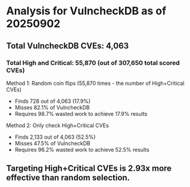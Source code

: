 # Analysis for VulncheckDB as of 20250902

## Total VulncheckDB CVEs: 4,063
### Total High and Critical: 55,870 (out of 307,650 total scored CVEs)

Method 1: Random coin flips (55,870 times - the number of High+Critical CVEs)
  - Finds 728 out of 4,063 (17.9%)
  - Misses 82.1% of VulncheckDB
  - Requires 98.7% wasted work to achieve 17.9% results

Method 2: Only check High+Critical CVEs
  - Finds 2,133 out of 4,063 (52.5%)
  - Misses 47.5% of VulncheckDB
  - Requires 96.2% wasted work to achieve 52.5% results

## Targeting High+Critical CVEs is 2.93x more effective than random selection.

